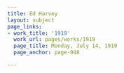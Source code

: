 ```yaml
---
title: Ed Harvey
layout: subject
page_links:
- work_title: '1919'
  work_url: pages/works/1919
  page_title: Monday, July 14, 1919
  page_anchor: page-948

---
```

